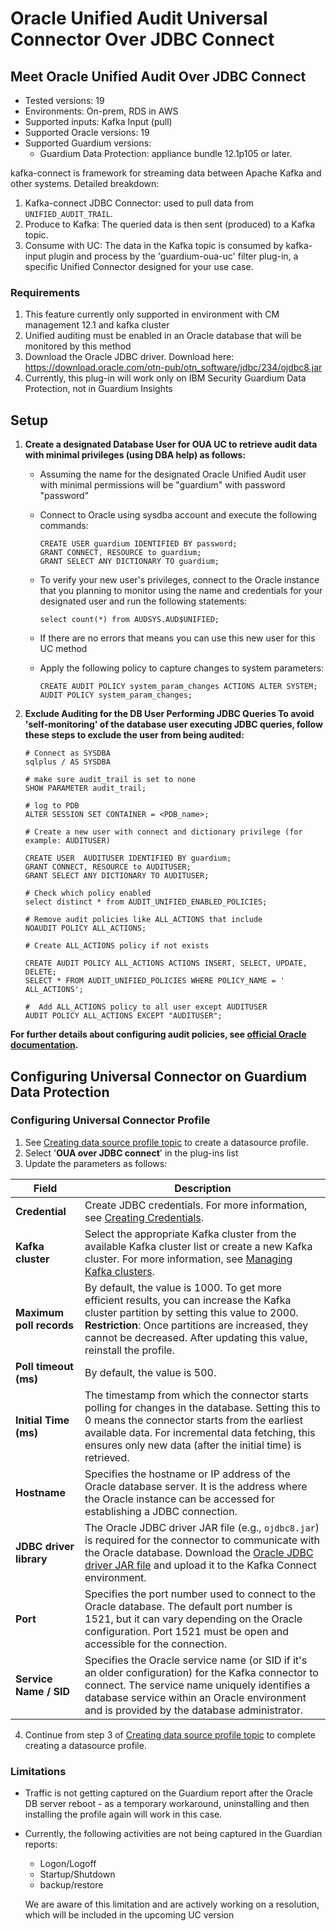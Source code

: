 # Oracle Unified Audit Universal Connector Over JDBC Connect

## Meet Oracle Unified Audit Over JDBC Connect
* Tested versions: 19
* Environments: On-prem, RDS in AWS
* Supported inputs: Kafka Input (pull)
* Supported Oracle versions: 19
* Supported Guardium versions:
    * Guardium Data Protection: appliance bundle 12.1p105 or later.

kafka-connect is framework for streaming data between Apache Kafka and other systems.
Detailed breakdown:
1. Kafka-connect JDBC Connector: used to pull data from `UNIFIED_AUDIT_TRAIL`.
2. Produce to Kafka: The queried data is then sent (produced) to a Kafka topic.
3. Consume with UC: The data in the Kafka topic is consumed by kafka-input plugin and process by the 'guardium-oua-uc' filter plug-in,
   a specific Unified Connector designed for your use case.

### Requirements
1. This feature currently only supported in environment with CM management 12.1 and kafka cluster
2. Unified auditing must be enabled in an Oracle database that will be monitored by this method
3. Download the Oracle JDBC driver. Download here:
   https://download.oracle.com/otn-pub/otn_software/jdbc/234/ojdbc8.jar
4. Currently, this plug-in will work only on IBM Security Guardium Data Protection, not in Guardium Insights

## Setup

1.  **Create a designated Database User for OUA UC to retrieve audit data with minimal privileges (using DBA help) as follows:**
    - Assuming the name for the designated Oracle Unified Audit user with minimal permissions will be "guardium" with password "password"
    - Connect to Oracle using sysdba account and execute the following commands:

        ```
        CREATE USER guardium IDENTIFIED BY password;
        GRANT CONNECT, RESOURCE to guardium;
        GRANT SELECT ANY DICTIONARY TO guardium;
        ```

    - To verify your new user's privileges, connect to the Oracle instance that you planning to monitor using the name and credentials for your designated user and run the following statements:

        ```
        select count(*) from AUDSYS.AUD$UNIFIED;
        ```

    - If there are no errors that means you can use this new user for this UC method
   
    - Apply the following policy to capture changes to system parameters:
        ```
        CREATE AUDIT POLICY system_param_changes ACTIONS ALTER SYSTEM;
        AUDIT POLICY system_param_changes;
        ```
      
   2. **Exclude Auditing for the DB User Performing JDBC Queries
      To avoid 'self-monitoring' of the database user executing JDBC queries, follow these steps to exclude the user from being audited:**
        ```
        # Connect as SYSDBA
        sqlplus / AS SYSDBA
   
        # make sure audit_trail is set to none
        SHOW PARAMETER audit_trail;
   
        # log to PDB
        ALTER SESSION SET CONTAINER = <PDB_name>;
   
        # Create a new user with connect and dictionary privilege (for example: AUDITUSER)

        CREATE USER  AUDITUSER IDENTIFIED BY guardium;
        GRANT CONNECT, RESOURCE to AUDITUSER;
        GRANT SELECT ANY DICTIONARY TO AUDITUSER;

        # Check which policy enabled
        select distinct * from AUDIT_UNIFIED_ENABLED_POLICIES;

        # Remove audit policies like ALL_ACTIONS that include
        NOAUDIT POLICY ALL_ACTIONS;

        # Create ALL_ACTIONS policy if not exists

        CREATE AUDIT POLICY ALL_ACTIONS ACTIONS INSERT, SELECT, UPDATE, DELETE;
        SELECT * FROM AUDIT_UNIFIED_POLICIES WHERE POLICY_NAME = ' ALL_ACTIONS';

        #  Add ALL_ACTIONS policy to all user except AUDITUSER
        AUDIT POLICY ALL_ACTIONS EXCEPT "AUDITUSER";
        ```
**For further details about configuring audit policies, see [official Oracle documentation](https://docs.oracle.com/en/database/oracle/oracle-database/19/dbseg/configuring-audit-policies.html).**
## Configuring Universal Connector on Guardium Data Protection
### Configuring Universal Connector Profile
1. See [Creating data source profile topic](https://www.ibm.com/docs/en/gdp/12.x?topic=configuration-creating-data-source-profiles) to create a datasource profile.
2. Select '**OUA over JDBC connect**' in the plug-ins list
3. Update the parameters as follows:

| Field                    | Description                                                                                                                                                                                                                                                         |
|--------------------------|---------------------------------------------------------------------------------------------------------------------------------------------------------------------------------------------------------------------------------------------------------------------|
| **Credential**           | Create JDBC credentials. For more information, see [Creating Credentials](https://www.ibm.com/docs/en/gdp/12.x?topic=configuration-creating-credentials).                                                                                                         |
| **Kafka cluster**        | Select the appropriate Kafka cluster from the available Kafka cluster list or create a new Kafka cluster. For more information, see [Managing Kafka clusters](https://www.ibm.com/docs/en/gdp/12.x?topic=configuration-managing-kafka-clusters).                   |
| **Maximum poll records** | By default, the value is 1000. To get more efficient results, you can increase the Kafka cluster partition by setting this value to 2000. **Restriction**: Once partitions are increased, they cannot be decreased. After updating this value, reinstall the profile. |
| **Poll timeout (ms)**    | By default, the value is 500.                                                                                                                                                                                                                                       |
| **Initial Time (ms)**    | The timestamp from which the connector starts polling for changes in the database. Setting this to 0 means the connector starts from the earliest available data. For incremental data fetching, this ensures only new data (after the initial time) is retrieved.  |
| **Hostname**             | Specifies the hostname or IP address of the Oracle database server. It is the address where the Oracle instance can be accessed for establishing a JDBC connection.                                                                                                |
| **JDBC driver library**  | The Oracle JDBC driver JAR file (e.g., `ojdbc8.jar`) is required for the connector to communicate with the Oracle database. Download the [Oracle JDBC driver JAR file](https://download.oracle.com/otn-pub/otn_software/jdbc/234/ojdbc8.jar) and upload it to the Kafka Connect environment. |
| **Port**                 | Specifies the port number used to connect to the Oracle database. The default port number is 1521, but it can vary depending on the Oracle configuration. Port 1521 must be open and accessible for the connection.                                                 |
| **Service Name / SID**   | Specifies the Oracle service name (or SID if it's an older configuration) for the Kafka connector to connect. The service name uniquely identifies a database service within an Oracle environment and is provided by the database administrator.                   |


4. Continue from step 3 of [Creating data source profile topic](https://www.ibm.com/docs/en/gdp/12.x?topic=configuration-creating-data-source-profiles) to complete creating a datasource profile. 
### Limitations 
- Traffic is not getting captured on the Guardium report after the Oracle DB server reboot - as a temporary workaround, uninstalling and then installing the profile again will work in this case.
- Currently, the following activities are not being captured in the Guardian reports:
  - Logon/Logoff
  - Startup/Shutdown
  - backup/restore
  
  We are aware of this limitation and are actively working on a resolution, which will be included in the upcoming UC version
